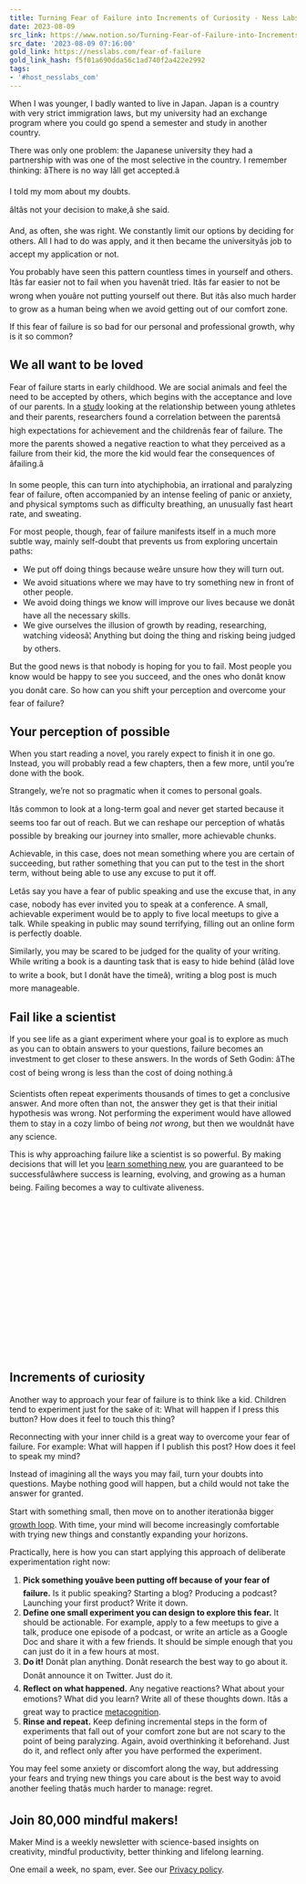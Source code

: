```yaml
---
title: Turning Fear of Failure into Increments of Curiosity - Ness Labs
date: 2023-08-09
src_link: https://www.notion.so/Turning-Fear-of-Failure-into-Increments-of-Curiosity-dd377cd103ef4f9e81cefed741497494
src_date: '2023-08-09 07:16:00'
gold_link: https://nesslabs.com/fear-of-failure
gold_link_hash: f5f01a690dda56c1ad740f2a422e2992
tags:
- '#host_nesslabs_com'
---
```





When I was younger, I badly wanted to live in Japan. Japan is a country with very strict immigration laws, but my university had an exchange program where you could go spend a semester and study in another country.


There was only one problem: the Japanese university they had a partnership with was one of the most selective in the country. I remember thinking: âThere is no way Iâll get accepted.â


I told my mom about my doubts.


âItâs not your decision to make,â she said.


And, as often, she was right. We constantly limit our options by deciding for others. All I had to do was apply, and it then became the universityâs job to accept my application or not.


You probably have seen this pattern countless times in yourself and others. Itâs far easier not to fail when you havenât tried. Itâs far easier to not be wrong when youâre not putting yourself out there. But itâs also much harder to grow as a human being when we avoid getting out of our comfort zone.


If this fear of failure is so bad for our personal and professional growth, why is it so common?


We all want to be loved
-----------------------


Fear of failure starts in early childhood. We are social animals and feel the need to be accepted by others, which begins with the acceptance and love of our parents. In a [study](https://www.sciencedirect.com/science/article/pii/S1469029210000063) looking at the relationship between young athletes and their parents, researchers found a correlation between the parentsâ high expectations for achievement and the childrenâs fear of failure. The more the parents showed a negative reaction to what they perceived as a failure from their kid, the more the kid would fear the consequences of âfailing.â


In some people, this can turn into atychiphobia, an irrational and paralyzing fear of failure, often accompanied by an intense feeling of panic or anxiety, and physical symptoms such as difficulty breathing, an unusually fast heart rate, and sweating.


For most people, though, fear of failure manifests itself in a much more subtle way, mainly self-doubt that prevents us from exploring uncertain paths:


* We put off doing things because weâre unsure how they will turn out.
* We avoid situations where we may have to try something new in front of other people.
* We avoid doing things we know will improve our lives because we donât have all the necessary skills.
* We give ourselves the illusion of growth by reading, researching, watching videosâ¦ Anything but doing the thing and risking being judged by others.


But the good news is that nobody is hoping for you to fail. Most people you know would be happy to see you succeed, and the ones who donât know you donât care. So how can you shift your perception and overcome your fear of failure?


Your perception of possible
---------------------------


When you start reading a novel, you rarely expect to finish it in one go. Instead, you will probably read a few chapters, then a few more, until you’re done with the book.


Strangely, we’re not so pragmatic when it comes to personal goals.


Itâs common to look at a long-term goal and never get started because it seems too far out of reach. But we can reshape our perception of whatâs possible by breaking our journey into smaller, more achievable chunks.


Achievable, in this case, does not mean something where you are certain of succeeding, but rather something that you can put to the test in the short term, without being able to use any excuse to put it off.


Letâs say you have a fear of public speaking and use the excuse that, in any case, nobody has ever invited you to speak at a conference. A small, achievable experiment would be to apply to five local meetups to give a talk. While speaking in public may sound terrifying, filling out an online form is perfectly doable.


Similarly, you may be scared to be judged for the quality of your writing. While writing a book is a daunting task that is easy to hide behind (âIâd love to write a book, but I donât have the timeâ), writing a blog post is much more manageable.


Fail like a scientist
---------------------


If you see life as a giant experiment where your goal is to explore as much as you can to obtain answers to your questions, failure becomes an investment to get closer to these answers. In the words of Seth Godin: âThe cost of being wrong is less than the cost of doing nothing.â


Scientists often repeat experiments thousands of times to get a conclusive answer. And more often than not, the answer they get is that their initial hypothesis was wrong. Not performing the experiment would have allowed them to stay in a cozy limbo of being *not wrong*, but then we wouldnât have any science. 


This is why approaching failure like a scientist is so powerful. By making decisions that will let you [learn something new](https://nesslabs.com/learning-how-to-learn), you are guaranteed to be successfulâwhere success is learning, evolving, and growing as a human being. Failing becomes a way to cultivate aliveness.


![](data:image/svg+xml,%3Csvg%20xmlns='http://www.w3.org/2000/svg'%20viewBox='0%200%201024%20574'%3E%3C/svg%3E)
Increments of curiosity
-----------------------


Another way to approach your fear of failure is to think like a kid. Children tend to experiment just for the sake of it: What will happen if I press this button? How does it feel to touch this thing? 


Reconnecting with your inner child is a great way to overcome your fear of failure. For example: What will happen if I publish this post? How does it feel to speak my mind?


Instead of imagining all the ways you may fail, turn your doubts into questions. Maybe nothing good will happen, but a child would not take the answer for granted.


Start with something small, then move on to another iterationâa bigger [growth loop](https://nesslabs.com/growth-loops). With time, your mind will become increasingly comfortable with trying new things and constantly expanding your horizons.


Practically, here is how you can start applying this approach of deliberate experimentation right now:


1. **Pick something youâve been putting off because of your fear of failure.** Is it public speaking? Starting a blog? Producing a podcast? Launching your first product? Write it down.
2. **Define one small experiment you can design to explore this fear.** It should be actionable. For example, apply to a few meetups to give a talk, produce one episode of a podcast, or write an article as a Google Doc and share it with a few friends. It should be simple enough that you can just do it in a few hours at most.
3. **Do it!** Donât plan anything. Donât research the best way to go about it. Donât announce it on Twitter. Just do it.
4. **Reflect on what happened.** Any negative reactions? What about your emotions? What did you learn? Write all of these thoughts down. Itâs a great way to practice [metacognition](https://nesslabs.com/metacognition).
5. **Rinse and repeat.** Keep defining incremental steps in the form of experiments that fall out of your comfort zone but are not scary to the point of being paralyzing. Again, avoid overthinking it beforehand. Just do it, and reflect only after you have performed the experiment.


You may feel some anxiety or discomfort along the way, but addressing your fears and trying new things you care about is the best way to avoid another feeling thatâs much harder to manage: regret.  




  

Join 80,000 mindful makers!
---------------------------


Maker Mind is a weekly newsletter with science-based insights on creativity, mindful productivity, better thinking and lifelong learning.


One email a week, no spam, ever. See our [Privacy policy](/privacy).